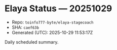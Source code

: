 # Elaya Status — 20251029

- Repo: `toinfo777-byte/elaya-stagecoach`
- SHA: `caef63b`
- Generated (UTC): 2025-10-29 11:53:17Z

Daily scheduled summary.
